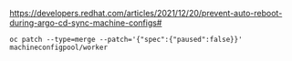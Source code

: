 https://developers.redhat.com/articles/2021/12/20/prevent-auto-reboot-during-argo-cd-sync-machine-configs#

~~~
oc patch --type=merge --patch='{"spec":{"paused":false}}' machineconfigpool/worker
~~~